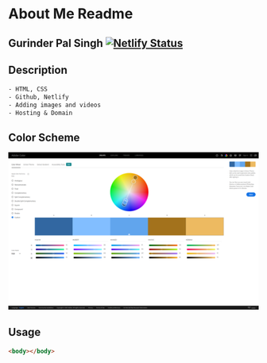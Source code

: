 # About Me Readme
## Gurinder Pal Singh [![Netlify Status](https://api.netlify.com/api/v1/badges/d4797ebe-4b70-4909-8a9b-017687526c4f/deploy-status)](https://app.netlify.com/sites/about-me-gurinderps003/deploys)

## Description
```
- HTML, CSS
- Github, Netlify
- Adding images and videos
- Hosting & Domain
```
## Color Scheme
![Color Scheme](https://raw.githubusercontent.com/RVCC-IDMX/about-me-gurinderps003/f771e1e67c2bd5dc78107e5b70fd4226f758fa1a/img/color.adobe.com_create_color-wheel%20(1).png)

## Usage
```html
<body></body>
```

